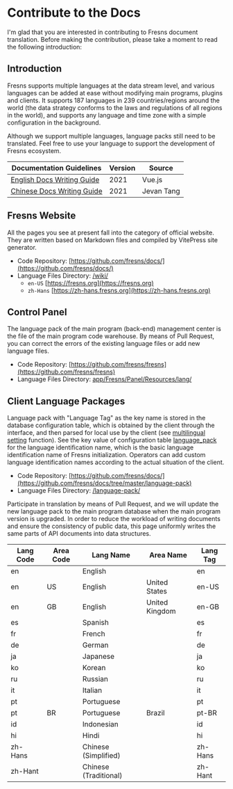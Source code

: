 # Contribute to the Docs

I'm glad that you are interested in contributing to Fresns document translation. Before making the contribution, please take a moment to read the following introduction:

## Introduction

Fresns supports multiple languages at the data stream level, and various languages can be added at ease without modifying main programs, plugins and clients. It supports 187 languages in 239 countries/regions around the world (the data strategy conforms to the laws and regulations of all regions in the world), and supports any language and time zone with a simple configuration in the background.

Although we support multiple languages, language packs still need to be translated. Feel free to use your language to support the development of Fresns ecosystem.

| Documentation Guidelines | Version | Source |
| --- | --- | --- |
| [English Docs Writing Guide](writing-guide.md) | 2021 | Vue.js |
| [Chinese Docs Writing Guide](https://tangjie.me/copywriting-style-guide) | 2021 | Jevan Tang |

## Fresns Website

All the pages you see at present fall into the category of official website. They are written based on Markdown files and compiled by VitePress site generator.

- Code Repository: [https://github.com/fresns/docs/](https://github.com/fresns/docs/)
- Language Files Directory: [/wiki/](https://github.com/fresns/docs/tree/main/wiki)
    - `en-US` [https://fresns.org](https://fresns.org)
    - `zh-Hans` [https://zh-hans.fresns.org](https://zh-hans.fresns.org)

## Control Panel

The language pack of the main program (back-end) management center is the file of the main program code warehouse. By means of Pull Request, you can correct the errors of the existing language files or add new language files.

- Code Repository: [https://github.com/fresns/fresns](https://github.com/fresns/fresns)
- Language Files Directory: [app/Fresns/Panel/Resources/lang/](https://github.com/fresns/fresns/tree/2.x/app/Fresns/Panel/Resources/lang)

## Client Language Packages

Language pack with "Language Tag" as the key name is stored in the database configuration table, which is obtained by the client through the interface, and then parsed for local use by the client (see [multilingual setting](../database/keyname/languages.md) function). See the key value of configuration table [language_pack](../database/dictionary/language-pack.md) for the language identification name, which is the basic language identification name of Fresns initialization. Operators can add custom language identification names according to the actual situation of the client.

- Code Repository: [https://github.com/fresns/docs/](https://github.com/fresns/docs/tree/master/language-pack)
- Language Files Directory: [/language-pack/](https://github.com/fresns/docs/tree/main/language-pack)

Participate in translation by means of Pull Request, and we will update the new language pack to the main program database when the main program version is upgraded. In order to reduce the workload of writing documents and ensure the consistency of public data, this page uniformly writes the same parts of API documents into data structures.

| Lang Code | Area Code | Lang Name | Area Name | Lang Tag |
| --- | --- | --- | --- | --- |
| en |  | English |  | en |
| en | US | English | United States | en-US |
| en | GB | English | United Kingdom | en-GB |
| es |  | Spanish |  | es |
| fr |  | French |  | fr |
| de |  | German |  | de |
| ja |  | Japanese |  | ja |
| ko |  | Korean |  | ko |
| ru |  | Russian |  | ru |
| it |  | Italian |  | it |
| pt |  | Portuguese |  | pt |
| pt | BR | Portuguese | Brazil | pt-BR |
| id |  | Indonesian |  | id |
| hi |  | Hindi |  | hi |
| zh-Hans |  | Chinese (Simplified) |  | zh-Hans |
| zh-Hant |  | Chinese (Traditional) |  | zh-Hant |